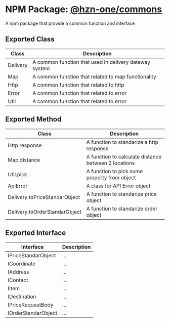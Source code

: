 # NPM Package: [@hzn-one/commons](https://www.npmjs.com/package/@hzn-one/commons)

A npm package that provide a common function and interface

## Exported Class

| Class    | Description                                            |
| -------- | ------------------------------------------------------ |
| Delivery | A common function that used in delivery dateway system |
| Map      | A common function that related to map functionality    |
| Http     | A common function that related to http                 |
| Error    | A common function that related to error                |
| Util     | A common function that related to error                |

## Exported Method

| Class                         | Description                                          |
| ----------------------------- | ---------------------------------------------------- |
| Http.response                 | A function to standarize a http response             |
| Map.distance                  | A function to calculate distance between 2 locations |
| Util.pick                     | A function to pick some property from object         |
| ApiError                      | A class for API Error object                         |
| Delivery.toPriceStandarObject | A function to standarize price object                |
| Delivery.toOrderStandarObject | A function to standarize order object                |

## Exported Interface

| Interface           | Description |
| ------------------- | ----------- |
| IPriceStandarObject | ...         |
| ICoordinate         | ...         |
| IAddress            | ...         |
| IContact            | ...         |
| IItem               | ...         |
| IDestination        | ...         |
| IPriceRequestBody   | ...         |
| IOrderStandarObject | ...         |
